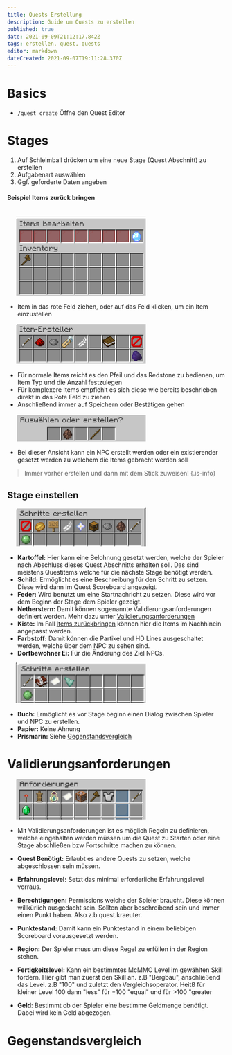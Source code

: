 ```yaml
---
title: Quests Erstellung
description: Guide um Quests zu erstellen
published: true
date: 2021-09-09T21:12:17.842Z
tags: erstellen, quest, quests
editor: markdown
dateCreated: 2021-09-07T19:11:28.370Z
---
```


# Basics
-  `/quest create` Öffne den Quest Editor
 
 
#  Stages
 
1. Auf Schleimball drücken um eine neue Stage (Quest Abschnitt) zu erstellen
2. Aufgabenart auswählen
3. Ggf. geforderte Daten angeben

<div id="bring_back"></div>

#### Beispiel Items zurück bringen

<br>
 <img src="/quests/bring_back_items_1.png" alt="stage-edit" width="300" style="margin-left: 20px"/>
 
-  Item in das rote Feld ziehen, oder auf das Feld klicken, um ein Item einzustellen
<p>
<img src="/quests/bring_back_items_2.png" alt="stage-edit" width="300" style="margin-left: 20px"/>
</p>

- Für normale Items reicht es den Pfeil und das Redstone zu bedienen, um Item Typ und die Anzahl festzulegen
- Für komplexere Items empfiehlt es sich diese wie bereits beschrieben direkt in das Rote Feld zu ziehen
- Anschließend immer auf Speichern oder Bestätigen gehen
<p>
<img src="/quests/bring_back_items_3.png" alt="stage-edit" width="300" style="margin-left: 20px"/>
</p>

- Bei dieser Ansicht kann ein NPC erstellt werden oder ein existierender gesetzt werden zu welchem die Items gebracht werden soll

> Immer vorher erstellen und dann mit dem Stick zuweisen!
{.is-info}



## Stage einstellen

<p>
<img src="/quests/stage_overview_1.png" alt="stage-edit" width="300" style="margin-left: 20px"/>
</p>
<ul>
	<li>
	 <b>Kartoffel:</b> Hier kann eine Belohnung gesetzt werden, welche der Spieler nach Abschluss dieses 			Quest Abschnitts erhalten soll. Das sind meistens Questitems welche für die nächste Stage
   	benötigt werden.
	</li>
	<li>
	 <b>Schild:</b> Ermöglicht es eine Beschreibung für den Schritt zu setzen. Diese wird dann im Quest Scoreboard angezeigt.
	</li>
	<li>
	 <b>Feder:</b> Wird benutzt um eine Startnachricht zu setzen. Diese wird vor dem Beginn der Stage dem Spieler gezeigt.
	</li>
	<li>
	 <b>Netherstern:</b> Damit können sogenannte Validierungsanforderungen definiert werden. Mehr dazu unter <a href="#validy">Validierungsanforderungen</a>
	</li>
  	<li>
	 <b>Kiste:</b> Im Fall <a href="#bring_back">Items zurückbringen</a> können hier die Items im Nachhinein angepasst werden.
	</li>
    	<li>
	 <b>Farbstoff:</b> Damit können die Partikel und HD Lines ausgeschaltet werden, welche über dem NPC zu sehen sind.
	</li>
      	<li>
	 <b>Dorfbewohner Ei:</b> Für die Änderung des Ziel NPCs.
	</li>
</ul>
<p>
<img src="/quests/stage_overview_2.png" alt="stage-edit" width="300" style="margin-left: 20px"/>
</p>
<ul>
	<li>
	 <b>Buch:</b> Ermöglicht es vor Stage beginn einen Dialog zwischen Spieler und NPC zu erstellen.
	</li> 
  	<li>
	 <b>Papier:</b> Keine Ahnung	
	</li> 
  	<li>
	 <b>Prismarin:</b> Siehe <a href="#comparison">Gegenstandsvergleich</a>
	</li> 
</ul>
<div id="validy"></div>

# Validierungsanforderungen
<p>

<img src="/quests/validy.png" alt="stage-edit" width="300" style="margin-left: 20px"/>
  </p>

- Mit Validierungsanforderungen ist es möglich Regeln zu definieren, welche eingehalten werden müssen um die Quest zu Starten oder eine Stage abschließen bzw Fortschritte machen zu können.

- **Quest Benötigt:** Erlaubt es andere Quests zu setzen, welche abgeschlossen sein müssen.
- **Erfahrungslevel:** Setzt das minimal erforderliche Erfahrungslevel vorraus.
- **Berechtigungen:** Permissions welche der Spieler braucht. Diese können willkürlich ausgedacht sein. Sollten aber beschreibend sein und immer einen Punkt haben. Also z.b quest.kraeuter.
- **Punktestand:** Damit kann ein Punktestand in einem beliebigen Scoreboard vorausgesetzt werden.
- **Region:** Der Spieler muss um diese Regel zu erfüllen in der Region stehen.
- **Fertigkeitslevel:** Kann ein bestimmtes McMMO Level im gewählten Skill fordern. Hier gibt man zuerst den Skill an. z.B "Bergbau", anschließend das Level. z.B "100" und zuletzt den Vergleichsoperator. Heitß für kleiner Level 100 dann "less" für =100 "equal" und für >100 "greater
- **Geld**: Bestimmt ob der Spieler eine bestimme Geldmenge benötigt. Dabei wird kein Geld abgezogen.

<div id="comparison"></div>

# Gegenstandsvergleich





 

 
 